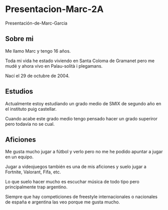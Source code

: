 # Presentacion-Marc-2A
Presentación-de-Marc-Garcia
## Sobre mi
Me llamo Marc y tengo 16 años. 

Toda mi vida he estado viviendo en Santa Coloma de Gramanet pero me mudé y ahora vivo en Palau-solità i plegamans.

Nací el 29 de octubre de 2004.

## Estudios
Actualmente estoy estudiando un grado medio de SMIX de segundo año en el instituto puig castellar.

Cuando acabe este grado medio tengo pensado hacer un grado superiror pero todavía no se cual.

## Aficiones 
Me gusta mucho jugar a fútbol y verlo pero no me he podido apuntar a jugar en un equipo.

Jugar a videojuegos también es una de mis aficiones y suelo jugar a Fortnite, Valorant, Fifa, etc.

Lo que suelo hacer mucho es escuchar música de todo tipo pero principalmente trap argentino.

Siempre que hay competiciones de freestyle internacionales o nacionales de españa e argentina las veo porque me gusta mucho.
